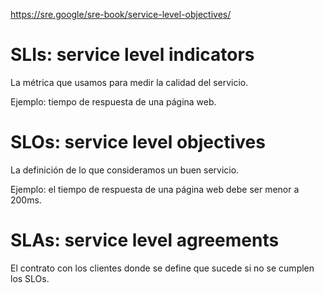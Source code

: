 https://sre.google/sre-book/service-level-objectives/

# SLIs: service level indicators

La métrica que usamos para medir la calidad del servicio.

Ejemplo: tiempo de respuesta de una página web.

# SLOs: service level objectives

La definición de lo que consideramos un buen servicio.

Ejemplo: el tiempo de respuesta de una página web debe ser menor a 200ms.

# SLAs: service level agreements

El contrato con los clientes donde se define que sucede si no se cumplen los SLOs.
